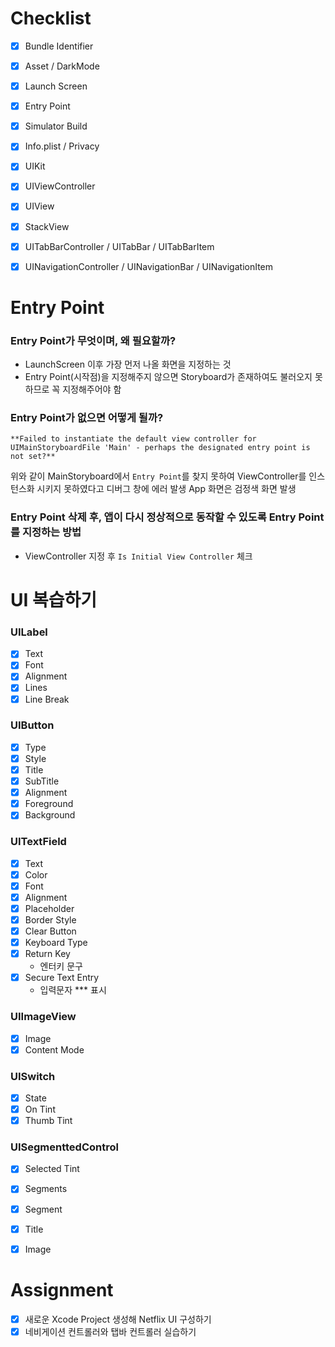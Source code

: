 # Checklist
- [x] Bundle Identifier
- [x] Asset / DarkMode
- [x] Launch Screen
- [x] Entry Point
- [x] Simulator Build
- [x] Info.plist / Privacy
- [x] UIKit
- [x] UIViewController
- [x] UIView
- [x] StackView
- [x] UITabBarController / UITabBar / UITabBarItem
- [x] UINavigationController / UINavigationBar / UINavigationItem



# Entry Point
### Entry Point가 무엇이며, 왜 필요할까?
- LaunchScreen 이후 가장 먼저 나올 화면을 지정하는 것
- Entry Point(시작점)을 지정해주지 않으면 Storyboard가 존재하여도 불러오지 못하므로 꼭 지정해주어야 함

### Entry Point가 없으면 어떻게 될까?
```
**Failed to instantiate the default view controller for UIMainStoryboardFile 'Main' - perhaps the designated entry point is not set?**
```
위와 같이 MainStoryboard에서 `Entry Point`를 찾지 못하여 ViewController를 인스턴스화 시키지 못하였다고 디버그 창에 에러 발생
App 화면은 검정색 화면 발생

### Entry Point 삭제 후, 앱이 다시 정상적으로 동작할 수 있도록 Entry Point를 지정하는 방법
- ViewController 지정 후 `Is Initial View Controller` 체크


# UI 복습하기

### UILabel 
- [x] Text
- [x] Font
- [x] Alignment
- [x] Lines
- [x] Line Break

### UIButton
- [x] Type
- [x] Style
- [x] Title
- [x] SubTitle
- [x] Alignment
- [x] Foreground
- [x] Background

### UITextField
- [x] Text
- [x] Color
- [x] Font
- [x] Alignment
- [x] Placeholder
- [x] Border Style
- [x] Clear Button
- [x] Keyboard Type
- [x] Return Key
	- 엔터키 문구
- [x] Secure Text Entry 
	- 입력문자 *** 표시
### UIImageView
- [x] Image
- [x] Content Mode

### UISwitch
- [x] State
- [x] On Tint
- [x] Thumb Tint

### UISegmenttedControl
- [x] Selected Tint
- [x] Segments
- [x] Segment
- [x] Title
- [x] Image


# Assignment
- [x] 새로운 Xcode Project 생성해 Netflix UI 구성하기
- [x] 네비게이션 컨트롤러와 탭바 컨트롤러 실습하기
